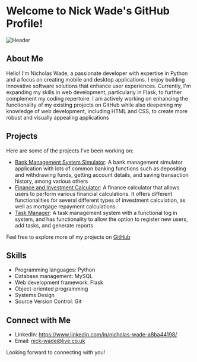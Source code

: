 # Welcome to Nick Wade's GitHub Profile!

![Header](https://iili.io/HPixcV2.jpg)

## About Me

Hello! I'm Nicholas Wade, a passionate developer with expertise in Python and a focus on creating mobile and desktop applications. I enjoy building innovative software solutions that enhance user experiences. Currently, I'm expanding my skills in web development, particularly in Flask, to further complement my coding repertoire. I am actively working on enhancing the functionality of my existing projects on GitHub while also deepening my knowledge of web development, including HTML and CSS, to create more robust and visually appealing applications

## Projects

Here are some of the projects I've been working on:

- [Bank Management System Simulator](https://github.com/NickWade13/Bank-Management-System-Simulator): A bank management simulator application with lots of common banking functions such as depositing and withdrawing funds, getting account details, and saving transaction history, among various others
- [Finance and Investment Calculator](https://github.com/NickWade13/Finance-and-Investment-Calculator): A finance calculator that allows users to perform various financial calculations. It offers different functionalities for several different types of investment calculation, as well as mortgage repayment calculations.
- [Task Manager](https://github.com/NickWade13/Task-Manager): A task management system with a functional log in system, and has functionality to allow the option to register new users, add tasks, and generate reports.

Feel free to explore more of my projects on [GitHub](https://github.com/NickWade13?tab=repositories)

## Skills

- Programming languages: Python
- Database management: MySQL
- Web development framework: Flask
- Object-oriented programming
- Systems Design
- Source Version Control: Git

## Connect with Me

- LinkedIn: https://www.linkedin.com/in/nicholas-wade-a8ba44198/
- Email: nick-wade@live.co.uk

Looking forward to connecting with you!

